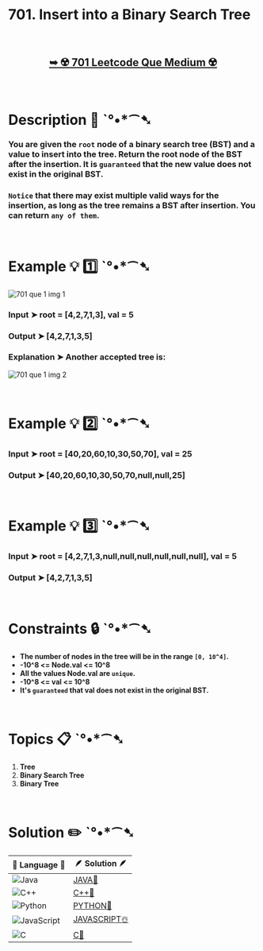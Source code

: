 # 701. Insert into a Binary Search Tree

</br>

<h2 align="center"> 

<a href="https://leetcode.com/problems/insert-into-a-binary-search-tree/description/"><strong>➥ ☢️ 701 Leetcode Que Medium ☢️ </strong></a>
</h2>

</br>

# Description 📜 ˋ°•*⁀➷

### You are given the `root` node of a binary search tree (BST) and a value to insert into the tree. Return the root node of the BST after the insertion. It is `guaranteed` that the new value does not exist in the original BST.

### `Notice` that there may exist multiple valid ways for the insertion, as long as the tree remains a BST after insertion. You can return `any of them`.



</br>

# Example 💡 1️⃣ ˋ°•*⁀➷

![701 que 1 img 1](https://github.com/Prakhar-002/LEETCODE/assets/136890202/37acdfc6-572b-4a76-a88e-a5fc57fbdc40)

  ### Input  ➤ root = [4,2,7,1,3], val = 5

  ### Output  ➤ [4,2,7,1,3,5]

  ### Explanation  ➤ Another accepted tree is:

  ![701 que 1 img 2](https://github.com/Prakhar-002/LEETCODE/assets/136890202/b32c57bb-60d9-4af3-ad2f-d4b1238d23d2)

</br>

# Example 💡 2️⃣ ˋ°•*⁀➷

  ### Input ➤ root = [40,20,60,10,30,50,70], val = 25

  ### Output  ➤ [40,20,60,10,30,50,70,null,null,25]


</br>

# Example 💡 3️⃣ ˋ°•*⁀➷

  ### Input ➤ root = [4,2,7,1,3,null,null,null,null,null,null], val = 5

  ### Output  ➤ [4,2,7,1,3,5]

</br>

# Constraints 🔒 ˋ°•*⁀➷

- **The number of nodes in the tree will be in the range `[0, 10^4]`.**
- **-10^8 <= Node.val <= 10^8**
- **All the values Node.val are `unique`.**
- **-10^8 <= val <= 10^8**
- **It's `guaranteed` that val does not exist in the original BST.**

</br>

# Topics 📋 ˋ°•*⁀➷

1. **Tree**
2. **Binary Search Tree**
3. **Binary Tree**


</br>

# Solution ✏️ ˋ°•*⁀➷

| 📒 Language 📒  | 🪶 Solution 🪶 |
| ------------- | ------------- |
|  ![Java](https://img.shields.io/badge/java-%23ED8B00.svg?style=for-the-badge&logo=openjdk&logoColor=white)  | [JAVA🍁](https://github.com/Prakhar-002/LEETCODE/blob/main/%F0%9F%8E%AD%20LEVEL%20wise%20que%20with%20solution%20%F0%9F%8E%AF/%E2%98%A2%EF%B8%8F%20Medium%20701.%20Insert%20into%20a%20Binary%20Search%20Tree%20%E2%98%83%EF%B8%8F%20%F0%9F%8D%81%20%F0%9F%8D%B0%20%F0%9F%8E%B2%20%F0%9F%92%96/%F0%9F%8D%81JAVA_701_InsertIntoABinarySearchTree.java) |
|  ![C++](https://img.shields.io/badge/c++-%2300599C.svg?style=for-the-badge&logo=c%2B%2B&logoColor=white)  | [C++🎲](https://github.com/Prakhar-002/LEETCODE/blob/main/%F0%9F%8E%AD%20LEVEL%20wise%20que%20with%20solution%20%F0%9F%8E%AF/%E2%98%A2%EF%B8%8F%20Medium%20701.%20Insert%20into%20a%20Binary%20Search%20Tree%20%E2%98%83%EF%B8%8F%20%F0%9F%8D%81%20%F0%9F%8D%B0%20%F0%9F%8E%B2%20%F0%9F%92%96/%F0%9F%8E%B2CPP_701_InsertIntoABinarySearchTree.cpp)  |
|  ![Python](https://img.shields.io/badge/python-3670A0?style=for-the-badge&logo=python&logoColor=ffdd54)    | [PYTHON🍰](https://github.com/Prakhar-002/LEETCODE/blob/main/%F0%9F%8E%AD%20LEVEL%20wise%20que%20with%20solution%20%F0%9F%8E%AF/%E2%98%A2%EF%B8%8F%20Medium%20701.%20Insert%20into%20a%20Binary%20Search%20Tree%20%E2%98%83%EF%B8%8F%20%F0%9F%8D%81%20%F0%9F%8D%B0%20%F0%9F%8E%B2%20%F0%9F%92%96/%F0%9F%8D%B0PYTHON_701_InsertIntoABinarySearchTree.py) |
| ![JavaScript](https://img.shields.io/badge/javascript-%23323330.svg?style=for-the-badge&logo=javascript&logoColor=%23F7DF1E)   | [JAVASCRIPT☃️](https://github.com/Prakhar-002/LEETCODE/blob/main/%F0%9F%8E%AD%20LEVEL%20wise%20que%20with%20solution%20%F0%9F%8E%AF/%E2%98%A2%EF%B8%8F%20Medium%20701.%20Insert%20into%20a%20Binary%20Search%20Tree%20%E2%98%83%EF%B8%8F%20%F0%9F%8D%81%20%F0%9F%8D%B0%20%F0%9F%8E%B2%20%F0%9F%92%96/%E2%98%83%EF%B8%8FJAVASCRIPT_701_InsertIntoABinarySearchTree.js) |
|   ![C](https://img.shields.io/badge/c-%2300599C.svg?style=for-the-badge&logo=c&logoColor=white)   | [C💖](https://github.com/Prakhar-002/LEETCODE/blob/main/%F0%9F%8E%AD%20LEVEL%20wise%20que%20with%20solution%20%F0%9F%8E%AF/%E2%98%A2%EF%B8%8F%20Medium%20701.%20Insert%20into%20a%20Binary%20Search%20Tree%20%E2%98%83%EF%B8%8F%20%F0%9F%8D%81%20%F0%9F%8D%B0%20%F0%9F%8E%B2%20%F0%9F%92%96/%F0%9F%92%96C_701_InsertIntoABinarySearchTree.c)  |

